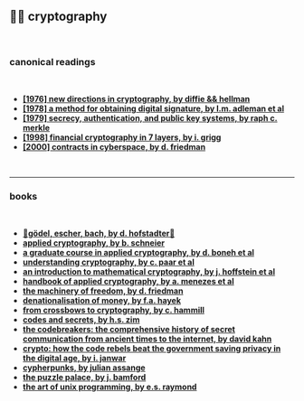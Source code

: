 ## 🧮🏴 cryptography


<br>


### canonical readings

<br>

* **[[1976] new directions in cryptography, by diffie && hellman](https://www-ee.stanford.edu/~hellman/publications/24.pdf)**
* **[[1978] a method for obtaining digital signature, by l.m. adleman et al](https://dl.acm.org/doi/10.1145/359340.359342)**
* **[[1979] secrecy, authentication, and public key systems, by raph c. merkle](https://nakamotoinstitute.org/static/docs/secrecy-authentication-and-public-key-systems.pdf)**
* **[[1998] financial cryptography in 7 layers, by i. grigg](https://iang.org/papers/fc7.html)**
* **[[2000] contracts in cyberspace, by d. friedman](http://www.daviddfriedman.com/Academic/contracts_in_%20cyberspace/contracts_in_cyberspace.htm)**

<br>

----

### books

<br>

* **[🖤gödel, escher, bach, by d. hofstadter🖤](https://www.goodreads.com/book/show/24113.G_del_Escher_Bach)**
* **[applied cryptography, by b. schneier](https://ia600202.us.archive.org/10/items/AppliedCryptographyBruceSchneier/Applied%20Cryptography%20%28Bruce%20Schneier%29.pdf)**
* **[a graduate course in applied cryptography, by d. boneh et al](https://toc.cryptobook.us/)**
* **[understanding cryptography, by c. paar et al](https://crypto-textbook.com/)**
* **[an introduction to mathematical cryptography, by j. hoffstein et al](https://citeseerx.ist.psu.edu/viewdoc/download?doi=10.1.1.182.9999&rep=rep1&type=pdf)**
* **[handbook of applied cryptography, by a. menezes et al](https://cacr.uwaterloo.ca/hac/)**
* **[the machinery of freedom, by d. friedman](http://www.daviddfriedman.com/The_Machinery_of_Freedom_.pdf)**
* **[denationalisation of money, by f.a. hayek](https://mises.org/library/denationalisation-money-argument-refined)**
* **[from crossbows to cryptography, by c. hammill](https://nakamotoinstitute.org/static/docs/from-crossbows-to-cryptography.pdf)**
* **[codes and secrets, by h.s. zim](https://www.goodreads.com/book/show/1113675.Codes_and_Secret_Writing)**
* **[the codebreakers: the comprehensive history of secret communication from ancient times to the internet, by david kahn](https://www.goodreads.com/book/show/29608.The_Codebreakers)**
* **[crypto: how the code rebels beat the government saving privacy in the digital age, by i. janwar]()**
* **[cypherpunks, by julian assange](https://www.orbooks.com/catalog/cypherpunks/)**
* **[the puzzle palace, by j. bamford](https://www.goodreads.com/en/book/show/804860)**
* **[the art of unix programming, by e.s. raymond](https://nakamotoinstitute.org/static/docs/taoup.pdf)**


<br>
